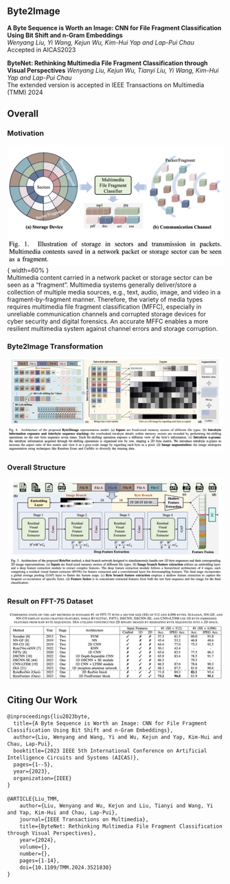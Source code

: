 ## Byte2Image
**A Byte Sequence is Worth an Image: CNN for File Fragment Classification Using Bit Shift and n-Gram Embeddings**    
*Wenyang Liu, Yi Wang, Kejun Wu, Kim-Hui Yap and Lap-Pui Chau*   
Accepted in AICAS2023

**ByteNet: Rethinking Multimedia File Fragment Classification through Visual Perspectives**
*Wenyang Liu, Kejun Wu, Tianyi Liu, Yi Wang, Kim-Hui Yap and Lap-Pui Chau*  
The extended version is accepted in IEEE Transactions on Multimedia (TMM) 2024


## Overall 
### Motivation
![Alt text](./figures/Intro.png){ width=60% }  
Multimedia content carried in a network packet or storage sector can be seen as a “fragment”. Multimedia systems generally deliver/store a collection of multiple media sources, e.g., text, audio, image, and video in a fragment-by-fragment manner. Therefore, the variety of media types requires multimedia file fragment classification (MFFC), especially in unreliable communication channels and corrupted storage devices for cyber security and digital forensics. An accurate MFFC enables a more resilient multimedia system against channel errors and storage corruption.

### Byte2Image Transformation
![Alt text](./figures/Byte2Image.png)  

### Overall Structure
![Alt text](./figures/Overview.png)  

### Result on FFT-75 Dataset
![Alt text](./figures/Results.png)  


## Citing Our Work
```
@inproceedings{liu2023byte,
  title={A Byte Sequence is Worth an Image: CNN for File Fragment Classification Using Bit Shift and n-Gram Embeddings},
  author={Liu, Wenyang and Wang, Yi and Wu, Kejun and Yap, Kim-Hui and Chau, Lap-Pui},
  booktitle={2023 IEEE 5th International Conference on Artificial Intelligence Circuits and Systems (AICAS)},
  pages={1--5},
  year={2023},
  organization={IEEE}
}

@ARTICLE{Liu_TMM,
    author={Liu, Wenyang and Wu, Kejun and Liu, Tianyi and Wang, Yi and Yap, Kim-Hui and Chau, Lap-Pui},
    journal={IEEE Transactions on Multimedia}, 
    title={ByteNet: Rethinking Multimedia File Fragment Classification through Visual Perspectives}, 
    year={2024},
    volume={},
    number={},
    pages={1-14},
    doi={10.1109/TMM.2024.3521830}
}
```
